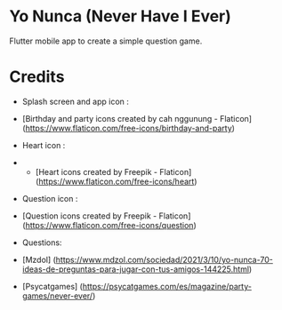 # Yo Nunca (Never Have I Ever)

Flutter mobile app to create a simple question game.

# Credits
- Splash screen and app icon :
- [Birthday and party icons created by cah nggunung - Flaticon] (https://www.flaticon.com/free-icons/birthday-and-party)

- Heart icon :
- - [Heart icons created by Freepik - Flaticon] (https://www.flaticon.com/free-icons/heart)

- Question icon :
- [Question icons created by Freepik - Flaticon] (https://www.flaticon.com/free-icons/question)

- Questions:
- [Mzdol] (https://www.mdzol.com/sociedad/2021/3/10/yo-nunca-70-ideas-de-preguntas-para-jugar-con-tus-amigos-144225.html)
- [Psycatgames] (https://psycatgames.com/es/magazine/party-games/never-ever/)
